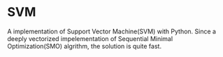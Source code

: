 # SVM
A implementation of Support Vector Machine(SVM) with Python. 
Since a deeply vectorized impelementation of Sequential Minimal Optimization(SMO) algrithm, the solution is quite fast. 

